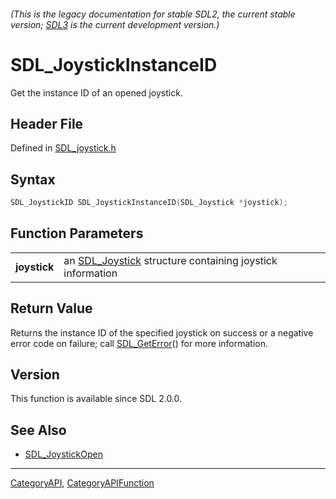 ###### (This is the legacy documentation for stable SDL2, the current stable version; [SDL3](https://wiki.libsdl.org/SDL3/) is the current development version.)
# SDL_JoystickInstanceID

Get the instance ID of an opened joystick.

## Header File

Defined in [SDL_joystick.h](https://github.com/libsdl-org/SDL/blob/SDL2/include/SDL_joystick.h)

## Syntax

```c
SDL_JoystickID SDL_JoystickInstanceID(SDL_Joystick *joystick);

```

## Function Parameters

|                  |                                                                           |
| ---------------- | ------------------------------------------------------------------------- |
| **joystick**     | an [SDL_Joystick](SDL_Joystick) structure containing joystick information |

## Return Value

Returns the instance ID of the specified joystick on success or a negative
error code on failure; call [SDL_GetError](SDL_GetError)() for more
information.

## Version

This function is available since SDL 2.0.0.

## See Also

* [SDL_JoystickOpen](SDL_JoystickOpen)

----
[CategoryAPI](CategoryAPI), [CategoryAPIFunction](CategoryAPIFunction)

